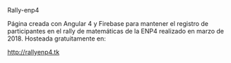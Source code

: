 Rally-enp4

Página creada con Angular 4 y Firebase para mantener el registro de participantes en el rally de matemáticas de la ENP4 realizado en marzo de 2018. Hosteada gratuitamente en:

http://rallyenp4.tk
